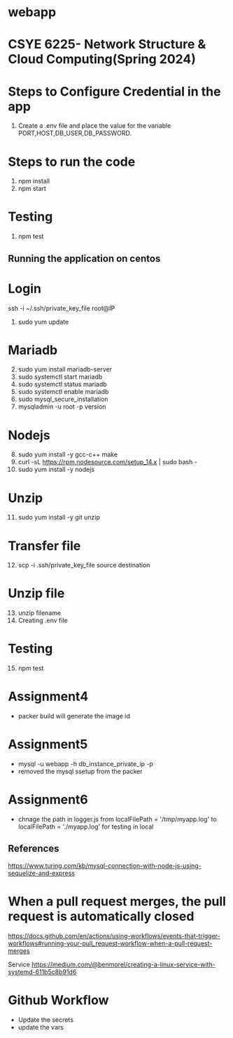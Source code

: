# webapp
# CSYE 6225- Network Structure & Cloud Computing(Spring 2024)

# Steps to Configure Credential in the app
1. Create a .env file and place the value for the variable PORT,HOST,DB_USER,DB_PASSWORD.
   
# Steps to run the code
1. npm install 
2. npm start

# Testing
1. npm test

## Running the application on centos

# Login
ssh -i ~/.ssh/private_key_file root@IP

1. sudo yum update
# Mariadb

2. sudo yum install mariadb-server
3. sudo systemctl start mariadb
4. sudo systemctl status mariadb
5. sudo systemctl enable mariadb
6. sudo mysql_secure_installation
7. mysqladmin -u root -p version
# Nodejs

8. sudo yum install -y gcc-c++ make
9. curl -sL https://rpm.nodesource.com/setup_14.x | sudo bash -
10. sudo yum install -y nodejs

# Unzip 

11. sudo yum install -y git unzip
   
# Transfer file
12.  scp -i .ssh/private_key_file  source  destination
   
# Unzip file 
13. unzip filename
14. Creating .env file
    
# Testing
15. npm test
    
# Assignment4
- packer build will generate the image id
# Assignment5
- mysql -u webapp -h db_instance_private_ip -p
- removed the mysql ssetup from the packer

# Assignment6
- chnage the path in logger.js from localFilePath = '/tmp/myapp.log' to localFilePath = './myapp.log' for testing in local
  

## References

https://www.turing.com/kb/mysql-connection-with-node-js-using-sequelize-and-express

# When a pull request merges, the pull request is automatically closed
https://docs.github.com/en/actions/using-workflows/events-that-trigger-workflows#running-your-pull_request-workflow-when-a-pull-request-merges

Service
https://medium.com/@benmorel/creating-a-linux-service-with-systemd-611b5c8b91d6

# Github Workflow
- Update the secrets
- update the vars

